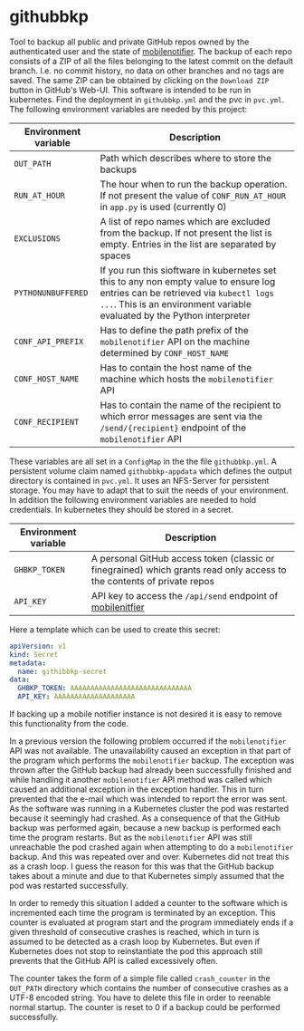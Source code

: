 # githubbkp
Tool to backup all public and private GitHub repos owned by the authenticated user and the state of [mobilenotifier](https://github.com/rmsk2/mobilenotifier). The backup of each repo consists of a ZIP of all the files belonging to the latest commit on the default branch. I.e. no commit history, no data on other branches and no tags are saved. The same ZIP can be obtained by clicking on the `Download ZIP` button in GitHub's Web-UI. This software is intended to be run in kubernetes. Find the deployment in `githubbkp.yml` and the pvc in `pvc.yml`. The following environment variables are needed by this project:

| Environment variable| Description|
|-|-|
|`OUT_PATH`| Path which describes where to store the backups |
|`RUN_AT_HOUR`| The hour when to run the backup operation. If not present the value of `CONF_RUN_AT_HOUR` in `app.py` is used (currently 0)|
|`EXCLUSIONS`| A list of repo names which are excluded from the backup. If not present the list is empty. Entries in the list are separated by spaces |
|`PYTHONUNBUFFERED`| If you run this sioftware in kubernetes set this to any non empty value to ensure log entries can be retrieved via `kubectl logs ...`. This is an environment variable evaluated by the Python interpreter |
|`CONF_API_PREFIX`| Has to define the path prefix of the `mobilenotifier` API on the machine determined by `CONF_HOST_NAME`|
|`CONF_HOST_NAME`| Has to contain the host name of the machine which hosts the `mobilenotifier` API |
|`CONF_RECIPIENT`| Has to contain the name of the recipient to which error messages are sent via the `/send/{recipient}` endpoint of the `mobilenotifier` API |

These variables are all set in a `ConfigMap` in the the file `githubbkp.yml`. A persistent volume claim named `githubbkp-appdata` which defines the output directory is contained in `pvc.yml`. It uses an NFS-Server for persistent storage. You may have to adapt that to suit the needs of your environment. In addition the following environment variables are needed to hold credentials. In kubernetes they should be stored in a secret.

| Environment variable| Description|
|-|-|
| `GHBKP_TOKEN`| A personal GitHub access token (classic or finegrained) which grants read only access to the contents of private repos|
|`API_KEY`| API key to access the `/api/send` endpoint of [mobilenitfier](https://github.com/rmsk2/mobilenotifier)|

Here a template which can be used to create this secret:

```yml
apiVersion: v1
kind: Secret
metadata:
  name: githibbkp-secret
data:
  GHBKP_TOKEN: AAAAAAAAAAAAAAAAAAAAAAAAAAAAAA
  API_KEY: AAAAAAAAAAAAAAAAAAAA
```

If backing up a mobile notifier instance is not desired it is easy to remove this functionality from the code. 

In a previous version the following problem occurred if the `mobilenotifier` API was not available. The unavailability caused an exception in that part of the program which
performs the `mobilenotifier` backup. The exception was thrown after the GitHub backup had already been successfully finished and while handling it another `mobilenotifier`
API method was called which caused an additional exception in the exception handler. This in turn prevented that the e-mail which was intended to report the error was sent.
As the software was running in a Kubernetes cluster the pod was restarted because it seemingly had crashed. As a consequence of that the GitHub backup was performed again,
because a new backup is performed each time the program restarts. But as the `mobilenotifier` API was still unreachable the pod crashed again when attempting to do a
`mobilenotifier` backup. And this was repeated over and over. Kubernetes did not treat this as a crash loop. I guess the reason for this was that the GitHub backup takes
about a minute and due to that Kubernetes simply assumed that the pod was restarted successfully.

In order to remedy this situation I added a counter to the software which is incremented each time the program is terminated by an exception. This counter is evaluated at program
start and the program immediately ends if a given threshold of consecutive crashes is reached, which in turn is assumed to be detected as a crash loop by Kubernetes. But even if
Kubernetes does not stop to reinstantiate the pod this approach still prevents that the GitHub API is called excessively often.

The counter takes the form of a simple file called `crash_counter` in the `OUT_PATH` directory which contains the number of consecutive crashes as a UTF-8 encoded string. You
have to delete this file in order to reenable normal startup. The counter is reset to 0 if a backup could be performed successfully.